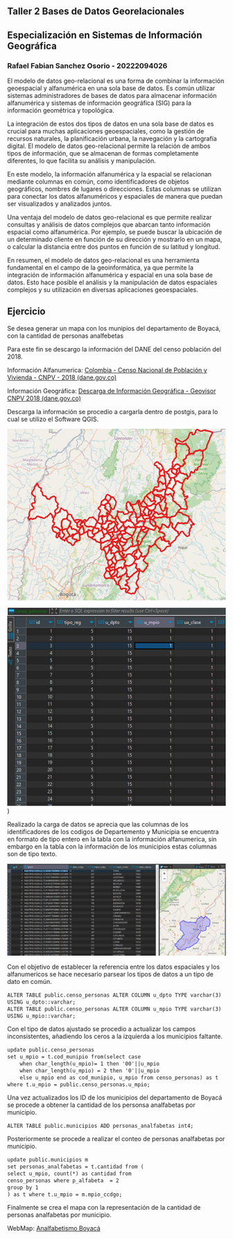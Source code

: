 ## Taller 2 Bases de Datos Georelacionales
## Especialización en Sistemas de Información Geográfica

### Rafael Fabian Sanchez Osorio - 20222094026

El modelo de datos geo-relacional es una forma de combinar la información geoespacial y alfanumérica en una sola base de datos. Es común utilizar sistemas administradores de bases de datos para almacenar información alfanumérica y sistemas de información geográfica (SIG) para la información geométrica y topológica.

La integración de estos dos tipos de datos en una sola base de datos es crucial para muchas aplicaciones geoespaciales, como la gestión de recursos naturales, la planificación urbana, la navegación y la cartografía digital. El modelo de datos geo-relacional permite la relación de ambos tipos de información, que se almacenan de formas completamente diferentes, lo que facilita su análisis y manipulación.

En este modelo, la información alfanumérica y la espacial se relacionan mediante columnas en común, como identificadores de objetos geográficos, nombres de lugares o direcciones. Estas columnas se utilizan para conectar los datos alfanuméricos y espaciales de manera que puedan ser visualizados y analizados juntos.

Una ventaja del modelo de datos geo-relacional es que permite realizar consultas y análisis de datos complejos que abarcan tanto información espacial como alfanumérica. Por ejemplo, se puede buscar la ubicación de un determinado cliente en función de su dirección y mostrarlo en un mapa, o calcular la distancia entre dos puntos en función de su latitud y longitud.

En resumen, el modelo de datos geo-relacional es una herramienta fundamental en el campo de la geoinformática, ya que permite la integración de información alfanumérica y espacial en una sola base de datos. Esto hace posible el análisis y la manipulación de datos espaciales complejos y su utilización en diversas aplicaciones geoespaciales.


## Ejercicio

Se desea generar un mapa con los munipios del departamento de Boyacá,  con la cantidad de personas analfebetas

Para este fin se descargo la información del DANE del censo población del 2018.

Información Alfanumerica: [Colombia - Censo Nacional de Población y Vivienda - CNPV - 2018 (dane.gov.co)](https://microdatos.dane.gov.co/index.php/catalog/643/get-microdata)

Información Geográfica: [Descarga de Información Geográfica - Geovisor CNPV 2018 (dane.gov.co)](https://geoportal.dane.gov.co/servicios/descarga-y-metadatos/visor-descarga-geovisores/)

Descarga la información se procedio a cargarla dentro de postgis, para lo cual se utilizo el Software QGIS.


![imagen](https://raw.githubusercontent.com/rfabians/boyaca_analfabetismo.github.io/main/MunicipiosBoyaca.png)


![imagen](https://raw.githubusercontent.com/rfabians/boyaca_analfabetismo.github.io/main/censoPersonas.png))

Realizado la carga de datos se aprecia  que las columnas de los identificadores de los codigos de Departemento y Municipia se encuentra en formato de tipo entero en la tabla con la información alfanumerica, sin embargo en la tabla con la información de los municipios estas columnas son de tipo texto.

![tablaAlfanumerica.png (1284×541) (raw.githubusercontent.com)](https://raw.githubusercontent.com/rfabians/boyaca_analfabetismo.github.io/main/tablaAlfanumerica.png)

Con el objetivo de establecer la referencia entre los datos espaciales y los alfanumericos se hace necesario parsear los tipos de datos a un tipo de dato en común.

``` sql:
ALTER TABLE public.censo_personas ALTER COLUMN u_dpto TYPE varchar(3) USING u_dpto::varchar;
ALTER TABLE public.censo_personas ALTER COLUMN u_mpio TYPE varchar(3) USING u_mpio::varchar;
```

Con el tipo de datos ajustado se procedio a actualizar los campos inconsistentes, añadiendo los ceros a la izquierda a los municipios faltante.

``` sql:
update public.censo_personas 
set u_mpio = t.cod_munipio from(select case 
	when char_length(u_mpio)= 1 then '00'||u_mpio
	when char_length(u_mpio) = 2 then '0'||u_mpio
	else u_mpio end as cod_munipio, u_mpio from censo_personas) as t
where t.u_mpio = public.censo_personas.u_mpio;
```


Una vez actualizados los ID de los municipios del departamento de Boyacá se procede a obtener la  cantidad de los personsa analfabetas por municipio.

``` sql:
ALTER TABLE public.municipios ADD personas_analfabetas int4;
```

Posteriormente se procede a realizar el conteo de personas analfabetas por municipio.

``` sql:
update public.municipios m
set personas_analfabetas = t.cantidad from (
select u_mpio, count(*) as cantidad from
censo_personas where p_alfabeta  = 2
group by 1
) as t where t.u_mpio = m.mpio_ccdgo;
```

Finalmente se crea el mapa con la representación de la cantidad de personas analfabetas por municipio.

WebMap: [Analfabetismo Boyacá](https://rfabians.github.io/boyaca_analfabetismo.github.io/)

